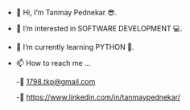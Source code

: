 - 👋 Hi, I’m Tanmay Pednekar 😎.
- 👀 I’m interested in SOFTWARE DEVELOPMENT 💻.
- 🌱 I’m currently learning PYTHON 🐍.
- 📫 How to reach me ...
     
     -📧 1798.tkp@gmail.com
     
     -🔗 https://www.linkedin.com/in/tanmaypednekar/

<!---
Tanmay1798/Tanmay1798 is a ✨ special ✨ repository because its `README.md` (this file) appears on your GitHub profile.
You can click the Preview link to take a look at your changes.
--->

